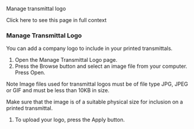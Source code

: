 Manage transmittal logo

Click here to see this page in full context

###  Manage Transmittal Logo

You can add a company logo to include in your printed transmittals.

  1. Open the Manage Transmittal Logo page. 
  2. Press the Browse button and select an image file from your computer. Press Open. 

Note  Image files used for transmittal logos must be of file type JPG, JPEG or
GIF and must be less than 10KB in size.

Make sure that the image is of a suitable physical size for inclusion on a
printed transmittal.

  1. To upload your logo, press the Apply button. 

